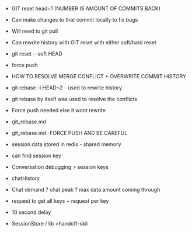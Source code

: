 * GIT reset head~1 (NUMBER IS AMOUNT OF COMMITS BACK)
* Can make changes to that commit locally to fix bugs
* Will need to git pull

* Can rewrite history with GIT reset with either soft/hard reset
* git reset --soft HEAD


* force push

* HOW TO RESOLVE MERGE CONFLICT + OVERWRITE COMMIT HISTORY
* git rebase -i HEAD~2 - used to rewrite history
* git rebase by itself was used to resolve the conflicts
* Force push needed else it wont rewrite
* git_rebase.md
* git_rebase.md -FORCE PUSH AND BE CAREFUL


* session data stored in redis - shared memory
* can find session key
* Conversation debugging > session keys
* chatHistory
* Chat demand ? chat peak ? max data amount coming through
* request to get all keys + request per key
* 10 second delay 

 * SessionStore / lib >handoff-skil